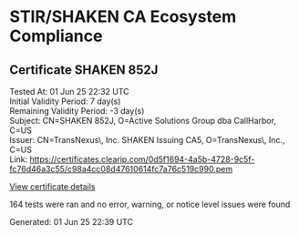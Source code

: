 # STIR/SHAKEN CA Ecosystem Compliance

## Certificate SHAKEN 852J

Tested At: 01 Jun 25 22:32 UTC\
Initial Validity Period: 7 day(s)\
Remaining Validity Period: -3 day(s)\
Subject: CN=SHAKEN 852J, O=Active Solutions Group dba CallHarbor, C=US\
Issuer: CN=TransNexus\\, Inc. SHAKEN Issuing CA5, O=TransNexus\\, Inc., C=US\
Link: https://certificates.clearip.com/0d5f1694-4a5b-4728-9c5f-fc76d46a3c55/c98a4cc08d47610614fc7a76c519c990.pem

[View certificate details](https://x509.io/?cert=MIIC5TCCAougAwIBAgIQXPTuylBPO0i%2F%2FxSu5W9NbDAKBggqhkjOPQQDAjBWMQswCQYDVQQGEwJVUzEZMBcGA1UEChMQVHJhbnNOZXh1cywgSW5jLjEsMCoGA1UEAxMjVHJhbnNOZXh1cywgSW5jLiBTSEFLRU4gSXNzdWluZyBDQTUwHhcNMjUwNTIyMjAzNTE5WhcNMjUwNTI5MjAzNTE4WjBTMQswCQYDVQQGEwJVUzEuMCwGA1UEChMlQWN0aXZlIFNvbHV0aW9ucyBHcm91cCBkYmEgQ2FsbEhhcmJvcjEUMBIGA1UEAxMLU0hBS0VOIDg1MkowWTATBgcqhkjOPQIBBggqhkjOPQMBBwNCAATLFZFTYBFaGZ7JxD6yTqh7bvG%2BZB8c1GfTfBG%2BEom1iSusA1gZu8R2PDA9Y3acrofw9EzZ%2BtFcWxQuKI%2FjReCbo4IBPDCCATgwDAYDVR0TAQH%2FBAIwADAOBgNVHQ8BAf8EBAMCB4AwHQYDVR0OBBYEFDx2aQqlHtksNTSOV3gsXLp1jad7MB8GA1UdIwQYMBaAFNoAs4f4gj%2B%2FuiKiZGO19i%2FMjnXKMBcGA1UdIAQQMA4wDAYKYIZIAYb%2FCQEBBDCBpgYDVR0fBIGeMIGbMIGYoDqgOIY2aHR0cHM6Ly9hdXRoZW50aWNhdGUtYXBpLmljb25lY3Rpdi5jb20vZG93bmxvYWQvdjEvY3JsolqkWDBWMRQwEgYDVQQHDAtCcmlkZ2V3YXRlcjELMAkGA1UECAwCTkoxEzARBgNVBAMMClNUSS1QQSBDUkwxCzAJBgNVBAYTAlVTMQ8wDQYDVQQKDAZTVEktUEEwFgYIKwYBBQUHARoECjAIoAYWBDg1MkowCgYIKoZIzj0EAwIDSAAwRQIhAJXjEwP0aKK9cpXfE899irMUCFXbNenVpSsq4X5KQlTdAiARc1Jy1X06DF0XOtCiStJhyWtatNEhQL2YAMYDg9vNVg%3D%3D)

164 tests were ran and no error, warning, or notice level issues were found


Generated: 01 Jun 25 22:39 UTC